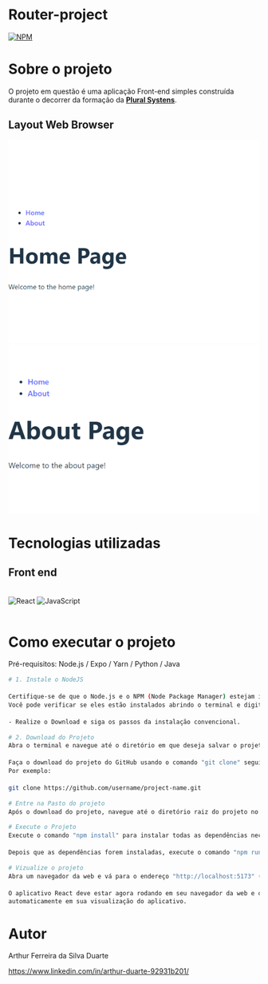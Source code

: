 # Router-project

[![NPM](https://img.shields.io/npm/l/react)](https://github.com/duarte-arthur21/project-laravel/blob/main/LICENCE)

# Sobre o projeto

O projeto em questão é uma aplicação Front-end simples construída durante o decorrer da formação da [**Plural Systens**](https://pluralsystems.com.br/).

## Layout Web Browser
![Layout Home](https://github.com/duarte-arthur21/Router-project/blob/main/Imagem1.png)
![Layout About](https://github.com/duarte-arthur21/Router-project/blob/main/Imagem2.png)


# Tecnologias utilizadas
## Front end
<div style="display:inline_block"></br>
    <img align="center" alt="React" src="https://img.shields.io/badge/React_Native-20232A?style=for-the-badge&logo=react&logoColor=61DAFB">
    <img align="center" alt="JavaScript" src="https://img.shields.io/badge/JavaScript-323330?style=for-the-badge&logo=javascript&logoColor=F7DF1E">
</div></br>

# Como executar o projeto

Pré-requisitos: Node.js / Expo / Yarn / Python / Java

```bash
# 1. Instale o NodeJS

Certifique-se de que o Node.js e o NPM (Node Package Manager) estejam instalados em seu computador. 
Você pode verificar se eles estão instalados abrindo o terminal e digitando "node -v" e "npm -v" e verificando se há uma versão retornada.

- Realize o Download e siga os passos da instalação convencional.

```
```bash
# 2. Download do Projeto
Abra o terminal e navegue até o diretório em que deseja salvar o projeto:

Faça o download do projeto do GitHub usando o comando "git clone" seguido pelo URL do repositório. 
Por exemplo:

git clone https://github.com/username/project-name.git

```

```bash
# Entre na Pasto do projeto
Após o download do projeto, navegue até o diretório raiz do projeto no terminal.

```

```bash
# Execute o Projeto
Execute o comando "npm install" para instalar todas as dependências necessárias do projeto.

Depois que as dependências forem instaladas, execute o comando "npm run dev" para iniciar o servidor de desenvolvimento.


```

```bash
# Vizualize o projeto
Abra um navegador da web e vá para o endereço "http://localhost:5173" (ou o número da porta que o servidor de desenvolvimento está usando).

O aplicativo React deve estar agora rodando em seu navegador da web e qualquer alteração que você fizer no código fonte deve ser refletida 
automaticamente em sua visualização do aplicativo.
```
# Autor

Arthur Ferreira da Silva Duarte

https://www.linkedin.com/in/arthur-duarte-92931b201/
